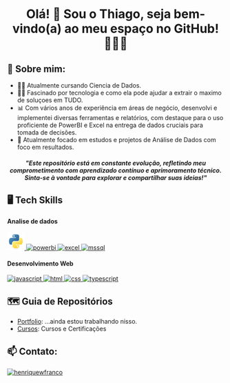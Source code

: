 <h1 align="center">Olá! 👋 Sou o Thiago, seja bem-vindo(a) ao meu espaço no GitHub! 👨🏻‍💻</h1>

<h2 align="left">🚀 Sobre mim:</h2>

- 👨‍🎓 Atualmente cursando Ciencia de Dados.
- 👨‍💻 Fascinado por tecnologia e como ela pode ajudar a extrair o maximo de soluçoes em TUDO.
- 📊 Com vários anos de experiência em áreas de negócio, desenvolvi e implementei diversas ferramentas e relatórios, com destaque para o uso proficiente de PowerBI e Excel na entrega de dados cruciais para tomada de decisões.
- 🔭 Atualmente focado em estudos e projetos de Análise de Dados com foco em resultados.

<h4 align="center"><i>"Este repositório está em constante evolução, refletindo meu comprometimento com aprendizado contínuo e aprimoramento técnico. Sinta-se à vontade para explorar e compartilhar suas ideias!"</i></h4>

<h2 align="left">🖥 Tech Skills</h2>

<p align="left">  
  <h4>Analise de dados</h4>
  <a href="https://www.python.org" target="_blank" rel="noreferrer"> <img src="https://raw.githubusercontent.com/devicons/devicon/master/icons/python/python-original.svg" alt="python" width="40" height="40"/> </a> 
  <a href="https://powerbi.microsoft.com/" target="_blank" rel="noreferrer"> <img src="https://upload.wikimedia.org/wikipedia/commons/thumb/c/cf/New_Power_BI_Logo.svg/630px-New_Power_BI_Logo.svg.png" alt="powerbi" width="40" height="40"/> 
  <a href="https://www.microsoft.com/pt-br/microsoft-365/excel" target="_blank" rel="noreferrer"> <img src="https://drive.google.com/file/d/1HdYSuFTQxHwCi7b7m4KWyW2Zm9hR-DZd/view?usp=drive_link" alt="excel" width="40" height="40"/> 
  <a href="https://www.microsoft.com/en-us/sql-server" target="_blank" rel="noreferrer"> <img src="https://www.svgrepo.com/show/303229/microsoft-sql-server-logo.svg" alt="mssql" width="40" height="40"/> </a> 
    </p> 
  
<h4>Desenvolvimento Web</h4>
  <a href="https://www.javascript.com/" target="_blank" rel="noreferrer"> <img src="https://upload.wikimedia.org/wikipedia/commons/thumb/6/6a/JavaScript-logo.png/600px-JavaScript-logo.png?20120221235433" alt="javascript" width="40" height="40"/> </a> 
  <a href="" target="_blank" rel="noreferrer"> <img src="https://upload.wikimedia.org/wikipedia/commons/thumb/3/38/HTML5_Badge.svg/512px-HTML5_Badge.svg.png?20110131171049" alt="html" width="40" height="40"/> 
  <a href="" target="_blank" rel="noreferrer"> <img src="https://upload.wikimedia.org/wikipedia/commons/thumb/6/62/CSS3_logo.svg/512px-CSS3_logo.svg.png?20210705212817" alt="css" width="40" height="40"/> 
  <a href="" target="_blank" rel="noreferrer"> <img src="https://upload.wikimedia.org/wikipedia/commons/thumb/4/4c/Typescript_logo_2020.svg/512px-Typescript_logo_2020.svg.png" alt="typescript" width="40" height="40"/> </a>
    </p> 

###
  <h2 align="left">🗺 Guia de Repositórios</h2>

 - [Portfolio](https://github.com/bandeirathiago?tab=repositories): ...ainda estou trabalhando nisso.
 - [Cursos](https://github.com/bandeirathiago/Cursos): Cursos e Certificações

<h2 align="left">📫 Contato:</h2>
<div style="display: inline_block">
 <p align="left">
 <a href="https://www.linkedin.com/in/thiago-santos-2b74b5143/" target="blank"><img align="center" src="https://raw.githubusercontent.com/rahuldkjain/github-profile-readme-generator/master/src/images/icons/Social/linked-in-alt.svg" alt="henriquewfranco" height="30" width="40" /></a>
 </p>
</div>
